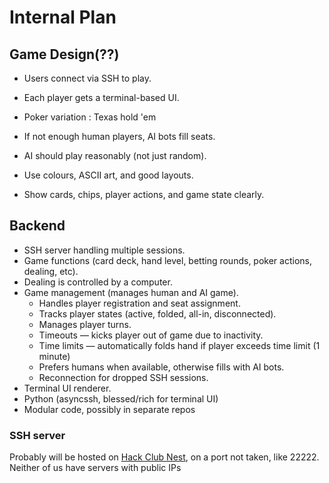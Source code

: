 # Internal Plan

## Game Design(??)

- Users connect via SSH to play.
- Each player gets a terminal-based UI.
- Poker variation : Texas hold 'em
- If not enough human players, AI bots fill seats.
- AI should play reasonably (not just random).

- Use colours, ASCII art, and good layouts.
- Show cards, chips, player actions, and game state clearly.

## Backend

- SSH server handling multiple sessions.
- Game functions (card deck, hand level, betting rounds, poker actions, dealing, etc).
- Dealing is controlled by a computer. 
- Game management (manages human and AI game).
  - Handles player registration and seat assignment.
  - Tracks player states (active, folded, all-in, disconnected).
  - Manages player turns. 
  - Timeouts — kicks player out of game due to inactivity. 
  - Time limits — automatically folds hand if player exceeds time limit (1 minute)
  - Prefers humans when available, otherwise fills with AI bots.
  - Reconnection for dropped SSH sessions.
- Terminal UI renderer.
- Python (asyncssh, blessed/rich for terminal UI)
- Modular code, possibly in separate repos

### SSH server

Probably will be hosted on [Hack Club Nest](https://hackclub.app), on a port not taken, like 22222. Neither of us have servers with public IPs
